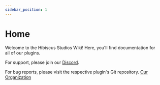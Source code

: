 ```yaml
---
sidebar_position: 1
---
```


# Home

Welcome to the Hibiscus Studios Wiki! Here, you'll find documentation for all of our plugins.

For support, please join our [Discord](https://discord.gg/pcm8kWrdNt).

For bug reports, please visit the respective plugin's Git repository. [Our Organization](https://github.com/HibiscusMC)
